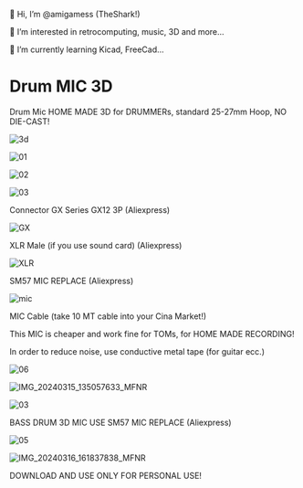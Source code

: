 👋 Hi, I’m @amigamess (TheShark!)

👀 I’m interested in retrocomputing, music, 3D and more...

🌱 I’m currently learning Kicad, FreeCad...


# Drum MIC 3D
Drum Mic HOME MADE 3D for DRUMMERs, standard 25-27mm Hoop, NO DIE-CAST!

![3d](https://github.com/amigamess/Drum_MIC_3D/assets/82521152/1e11a4cd-c396-47c0-a0bc-5d51930db998)

![01](https://github.com/amigamess/Drum_MIC_3D/assets/82521152/fd9ffa21-8782-4f79-9312-380be83bc97e)

![02](https://github.com/amigamess/Drum_MIC_3D/assets/82521152/dc34dfc2-4d0e-44de-ad22-afb2cb8fe401)

![03](https://github.com/amigamess/Drum_MIC_3D/assets/82521152/cbc45bdd-188d-4376-a487-72b7dc6a7456)


Connector GX Series GX12 3P (Aliexpress)

![GX](https://github.com/amigamess/Drum_MIC_3D/assets/82521152/abdb7b7a-16f7-4c13-bf8e-101694328b6d)

XLR Male (if you use sound card) (Aliexpress)

![XLR](https://github.com/amigamess/Drum_MIC_3D/assets/82521152/c583a787-3f05-46d8-be56-b583e4c14b5f)

SM57 MIC REPLACE (Aliexpress)

![mic](https://github.com/amigamess/Drum_MIC_3D/assets/82521152/7e4b1286-f7ec-49d0-9577-a5a305231aee)


MIC Cable (take 10 MT cable into your Cina Market!)

This MIC is cheaper and work fine for TOMs, for HOME MADE RECORDING!

In order to reduce noise, use conductive metal tape (for guitar ecc.)

![06](https://github.com/amigamess/Drum-MIC-3D/assets/82521152/e162ca90-a40b-4393-b681-7b20f7766d7c)

![IMG_20240315_135057633_MFNR](https://github.com/amigamess/Drum-MIC-3D/assets/82521152/1c9d9683-322b-4a86-aa03-07c8842faa7e)

![03](https://github.com/amigamess/Drum-MIC-3D/assets/82521152/7addda78-54d7-4fa5-a58b-2d1bf6cfb738)

BASS DRUM 3D MIC USE SM57 MIC REPLACE (Aliexpress)

![05](https://github.com/amigamess/Drum-MIC-3D/assets/82521152/ae9b6da3-5a55-4da1-86d6-8ae921316d34)

![IMG_20240316_161837838_MFNR](https://github.com/amigamess/Drum-MIC-3D/assets/82521152/323027eb-a69f-4c37-83cc-e5d5c3238c71)



DOWNLOAD AND USE ONLY FOR PERSONAL USE!



